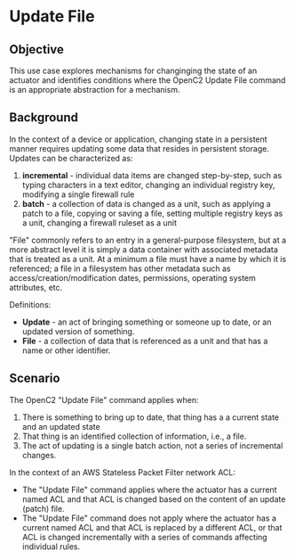 # Update File

## Objective
This use case explores mechanisms for changinging the state of an actuator and identifies conditions
where the OpenC2 Update File command is an appropriate abstraction for a mechanism.

## Background
In the context of a device or application, changing state in a persistent manner requires updating
some data that resides in persistent storage.  Updates can be characterized as:
1. **incremental** - individual data items are changed step-by-step, such as typing characters in a text editor,
changing an individual registry key, modifying a single firewall rule
2. **batch** - a collection of data is changed as a unit, such as applying a patch to a file, copying or saving
a file, setting multiple registry keys as a unit, changing a firewall ruleset as a unit

"File" commonly refers to an entry in a general-purpose filesystem, but at a more abstract level it is simply a
data container with associated metadata that is treated as a unit. At a minimum a file must have a name by which
it is referenced; a file in a filesystem has other metadata such as access/creation/modification dates, permissions,
operating system attributes, etc.  

Definitions:
* **Update** - an act of bringing something or someone up to date, or an updated version of something.
* **File** - a collection of data that is referenced as a unit and that has a name or other identifier.

## Scenario
The OpenC2 "Update File" command applies when:
1. There is something to bring up to date, that thing has a a current state and an updated state
2. That thing is an identified collection of information, i.e., a file.
3. The act of updating is a single batch action, not a series of incremental changes.

In the context of an AWS Stateless Packet Filter network ACL:
* The "Update File" command applies where the actuator has a current named ACL and that ACL is
changed based on the content of an update (patch) file.
* The "Update File" command does not apply where the actuator has a current named ACL and that ACL is replaced
by a different ACL, or that ACL is changed incrementally with a series of commands affecting individual rules.
